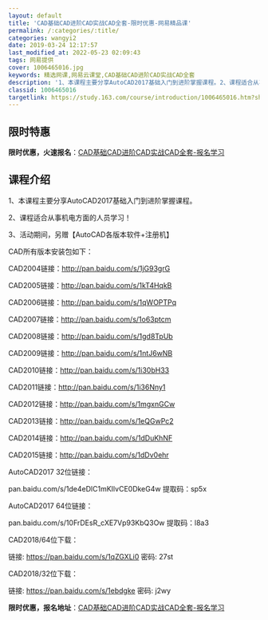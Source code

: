 ```yaml
---
layout: default
title: 'CAD基础CAD进阶CAD实战CAD全套-限时优惠-网易精品课'
permalink: /:categories/:title/
categories: wangyi2
date: 2019-03-24 12:17:57
last_modified_at: 2022-05-23 02:09:43
tags: 网易提供
cover: 1006465016.jpg
keywords: 精选网课,网易云课堂,CAD基础CAD进阶CAD实战CAD全套
description: '1、本课程主要分享AutoCAD2017基础入门到进阶掌握课程。2、课程适合从事机电方面的人员学习！3、活动期间，另赠【'
classid: 1006465016
targetlink: https://study.163.com/course/introduction/1006465016.htm?share=1&shareId=1025206652&utm_campaign=share&utm_medium=iphoneShare&utm_source=&utm_u=1025206652
---
```


## 限时特惠

**限时优惠，火速报名**：[CAD基础CAD进阶CAD实战CAD全套-报名学习](https://study.163.com/course/introduction/1006465016.htm?share=1&shareId=1025206652&utm_campaign=share&utm_medium=iphoneShare&utm_source=&utm_u=1025206652)

## 课程介绍

1、本课程主要分享AutoCAD2017基础入门到进阶掌握课程。

2、课程适合从事机电方面的人员学习！

3、活动期间，另赠【AutoCAD各版本软件+注册机】



CAD所有版本安装包如下：

CAD2004链接：http://pan.baidu.com/s/1jG93grG

CAD2005链接：http://pan.baidu.com/s/1kT4HqkB

CAD2006链接：http://pan.baidu.com/s/1qWOPTPq

CAD2007链接：http://pan.baidu.com/s/1o63ptcm

CAD2008链接：http://pan.baidu.com/s/1gd8TpUb

CAD2009链接：http://pan.baidu.com/s/1ntJ6wNB

CAD2010链接：http://pan.baidu.com/s/1i30bH33

CAD2011链接：http://pan.baidu.com/s/1i36Nny1

CAD2012链接：http://pan.baidu.com/s/1mgxnGCw

CAD2013链接：http://pan.baidu.com/s/1eQGwPc2

CAD2014链接：http://pan.baidu.com/s/1dDuKhNF

CAD2015链接：http://pan.baidu.com/s/1dDv0ehr



AutoCAD2017 32位链接：

pan.baidu.com/s/1de4eDlC1mKIlvCE0DkeG4w    提取码：sp5x 

AutoCAD2017 64位链接：

pan.baidu.com/s/10FrDEsR_cXE7Vp93KbQ3Ow  提取码：l8a3



CAD2018/64位下载：

链接: https://pan.baidu.com/s/1qZGXLi0  密码: 27st

CAD2018/32位下载：

链接: https://pan.baidu.com/s/1ebdgke   密码: j2wy

**限时优惠，报名地址**：[CAD基础CAD进阶CAD实战CAD全套-报名学习](https://study.163.com/course/introduction/1006465016.htm?share=1&shareId=1025206652&utm_campaign=share&utm_medium=iphoneShare&utm_source=&utm_u=1025206652)

